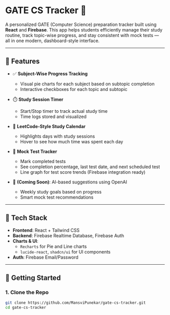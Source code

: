 # GATE CS Tracker 🎯

A personalized GATE (Computer Science) preparation tracker built using **React** and **Firebase**. This app helps students efficiently manage their study routine, track topic-wise progress, and stay consistent with mock tests — all in one modern, dashboard-style interface.

---

## 📌 Features

- ✅ **Subject-Wise Progress Tracking**
  - Visual pie charts for each subject based on subtopic completion
  - Interactive checkboxes for each topic and subtopic

- ⏱️ **Study Session Timer**
  - Start/Stop timer to track actual study time
  - Time logs stored and visualized

- 📅 **LeetCode-Style Study Calendar**
  - Highlights days with study sessions
  - Hover to see how much time was spent each day

- 🧪 **Mock Test Tracker**
  - Mark completed tests
  - See completion percentage, last test date, and next scheduled test
  - Line graph for test score trends (Firebase integration ready)

- 🧠 **(Coming Soon)**: AI-based suggestions using OpenAI
  - Weekly study goals based on progress
  - Smart mock test recommendations

---

## 🔧 Tech Stack

- **Frontend**: React + Tailwind CSS
- **Backend**: Firebase Realtime Database, Firebase Auth
- **Charts & UI**:
  - `Recharts` for Pie and Line charts
  - `lucide-react`, `shadcn/ui` for UI components
- **Auth**: Firebase Email/Password

---

## 🚀 Getting Started

### 1. Clone the Repo

```bash
git clone https://github.com/MansviPunekar/gate-cs-tracker.git
cd gate-cs-tracker
